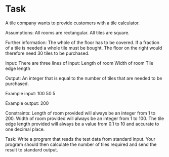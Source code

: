 # Task
A tile company wants to provide customers with a tile calculator.

Assumptions:
All rooms are rectangular.
All tiles are square.

Further information:
The whole of the floor has to be covered.
If a fraction of a tile is needed a whole tile must be bought.
The floor on the right would therefore need 30 tiles to be purchased.

Input:
There are three lines of input:
Length of room
Width of room
Tile edge length

Output:
An integer that is equal to the number of tiles that are needed to be purchased.

Example input:
100
50
5

Example output:
200

Constraints:
Length of room provided will always be an integer from 1 to 200.
Width of room provided will always be an integer from 1 to 100.
The tile edge length provided will always be a value from 0.1 to 10 and accurate to one decimal place.

Task:
Write a program that reads the test data from standard input.
Your program should then calculate the number of tiles required and send the result to standard output.
